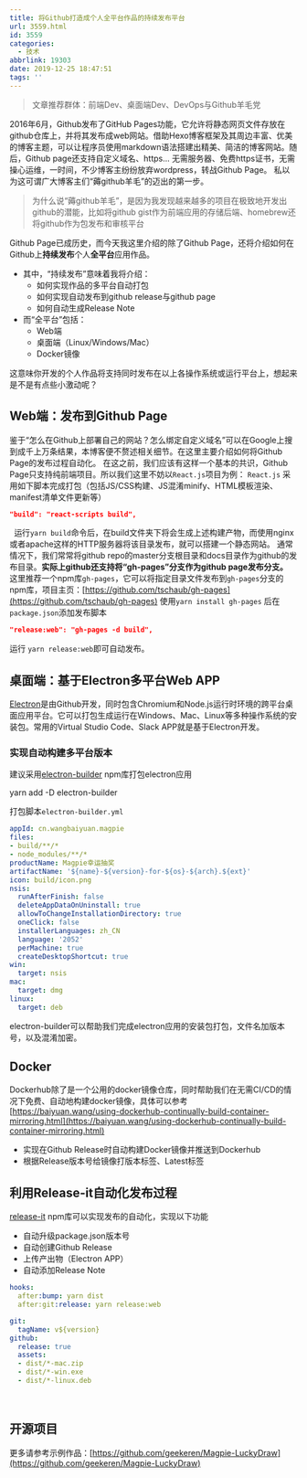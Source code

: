 ```yaml
---
title: 将Github打造成个人全平台作品的持续发布平台
url: 3559.html
id: 3559
categories:
  - 技术
abbrlink: 19303
date: 2019-12-25 18:47:51
tags: ''
---
```


> 文章推荐群体：前端Dev、桌面端Dev、DevOps与Github羊毛党

2016年6月，Github发布了GitHub Pages功能，它允许将静态网页文件存放在github仓库上，并将其发布成web网站。借助Hexo博客框架及其周边丰富、优美的博客主题，可以让程序员使用markdown语法搭建出精美、简洁的博客网站。随后，Github page还支持自定义域名、https... 无需服务器、免费https证书，无需操心运维，一时间，不少博客主纷纷放弃wordpress，转战Github Page。 私以为这可谓广大博客主们“薅github羊毛”的迈出的第一步。

> 为什么说“薅github羊毛”，是因为我发现越来越多的项目在极致地开发出github的潜能，比如将github gist作为前端应用的存储后端、homebrew还将github作为包发布和审核平台

Github Page已成历史，而今天我这里介绍的除了Github Page，还将介绍如何在Github上**持续发布**个人**全平台**应用作品。

*   其中，“持续发布”意味着我将介绍：
    *   如何实现作品的多平台自动打包
    *   如何实现自动发布到github release与github page
    *   如何自动生成Release Note
*   而“全平台”包括：
    *   Web端
    *   桌面端（Linux/Windows/Mac）
    *   Docker镜像

这意味你开发的个人作品将支持同时发布在以上各操作系统或运行平台上，想起来是不是有点些小激动呢？

Web端：发布到Github Page
-------------------

鉴于“怎么在Github上部署自己的网站？怎么绑定自定义域名”可以在Google上搜到成千上万条结果，本博客便不赘述相关细节。在这里主要介绍如何将Github Page的发布过程自动化。 在这之前，我们应该有这样一个基本的共识，Github Page只支持纯前端项目。所以我们这里不妨以`React.js`项目为例： `React.js` 采用如下脚本完成打包（包括JS/CSS构建、JS混淆minify、HTML模板渲染、manifest清单文件更新等）  

```json
"build": "react-scripts build",
```
  运行`yarn build`命令后，在build文件夹下将会生成上述构建产物，而使用nginx或者apache这样的HTTP服务器将该目录发布，就可以搭建一个静态网站。 通常情况下，我们常常将github repo的master分支根目录和docs目录作为github的发布目录。**实际上github还支持将“gh-pages”分支作为github page发布分支。** 这里推荐一个npm库`gh-pages`，它可以将指定目录文件发布到`gh-pages`分支的npm库，项目主页：[https://github.com/tschaub/gh-pages](https://github.com/tschaub/gh-pages) 使用`yarn install gh-pages` 后在`package.json`添加发布脚本

```json
"release:web": "gh-pages -d build",
```

运行 `yarn release:web`即可自动发布。

桌面端：基于Electron多平台Web APP
------------------------

[Electron](https://electronjs.org/)是由Github开发，同时包含Chromium和Node.js运行时环境的跨平台桌面应用平台。它可以打包生成运行在Windows、Mac、Linux等多种操作系统的安装包。常用的Virtual Studio Code、Slack APP就是基于Electron开发。

### 实现自动构建多平台版本

建议采用[electron-builder](https://www.electron.build/) npm库打包electron应用

yarn add -D electron-builder

打包脚本`electron-builder.yml`

```yaml
appId: cn.wangbaiyuan.magpie
files:
- build/**/*
- node_modules/**/*
productName: Magpie幸运抽奖
artifactName: '${name}-${version}-for-${os}-${arch}.${ext}'
icon: build/icon.png
nsis:
  runAfterFinish: false
  deleteAppDataOnUninstall: true
  allowToChangeInstallationDirectory: true
  oneClick: false
  installerLanguages: zh_CN
  language: '2052'
  perMachine: true
  createDesktopShortcut: true
win:
  target: nsis
mac:
  target: dmg
linux:
  target: deb
```

electron-builder可以帮助我们完成electron应用的安装包打包，文件名加版本号，以及混淆加密。

Docker
------

Dockerhub除了是一个公用的docker镜像仓库，同时帮助我们在无需CI/CD的情况下免费、自动地构建docker镜像，具体可以参考[https://baiyuan.wang/using-dockerhub-continually-build-container-mirroring.html](https://baiyuan.wang/using-dockerhub-continually-build-container-mirroring.html)

*   实现在Github Release时自动构建Docker镜像并推送到Dockerhub
*   根据Release版本号给镜像打版本标签、Latest标签

利用Release-it自动化发布过程
-------------------

[release-it](https://github.com/release-it/release-it) npm库可以实现发布的自动化，实现以下功能

*   自动升级package.json版本号
*   自动创建Github Release
*   上传产出物（Electron APP）
*   自动添加Release Note

```yaml
hooks:
  after:bump: yarn dist
  after:git:release: yarn release:web

git:
  tagName: v${version}
github:
  release: true
  assets:
  - dist/*-mac.zip
  - dist/*-win.exe
  - dist/*-linux.deb
```
 

开源项目
----

更多请参考示例作品：[https://github.com/geekeren/Magpie-LuckyDraw](https://github.com/geekeren/Magpie-LuckyDraw)